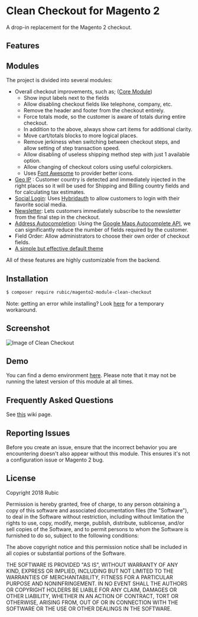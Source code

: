 # Clean Checkout for Magento 2

A drop-in replacement for the Magento 2 checkout.

## Features

## Modules

The project is divided into several modules:

- Overall checkout improvements, such as; ([Core Module](https://github.com/danslo/CleanCheckoutCore))
    - Show input labels next to the fields
    - Allow disabling checkout fields like telephone, company, etc.
    - Remove the header and footer from the checkout entirely.
    - Force totals mode, so the customer is aware of totals during entire checkout.
    - In addition to the above, always show cart items for additional clarity.
    - Move cart/totals blocks to more logical places.
    - Remove jerkiness when switching between checkout steps, and allow setting of step transaction speed.
    - Allow disabling of useless shipping method step with just 1 available option.
    - Allow changing of checkout colors using useful colorpickers.
    - Uses [Font Awesome](http://fontawesome.io/) to provider better icons.
- [Geo IP](https://github.com/danslo/CleanCheckoutGeo)
: Customer country is detected and immediately injected in the right places so it will be used for Shipping and Billing country fields and for calculating tax estimates.
- [Social Login](https://github.com/danslo/CleanCheckoutSocial): Uses [Hybridauth](https://hybridauth.github.io/) to allow customers to login with their favorite social media.
- [Newsletter](https://github.com/danslo/CleanCheckoutNewsletter): Lets customers immediately subscribe to the newsletter from the final step in the checkout.
- [Address Autocompletion]((https://github.com/danslo/CleanCheckoutAutocomplete)): Using the [Google Maps Autocomplete API](https://developers.google.com/maps/documentation/javascript/examples/places-autocomplete-addressform), we can significantly reduce the number of fields required by the customer.
- Field Order: Allow administrators to choose their own order of checkout fields.
- [A simple but effective default theme](https://github.com/danslo/CleanCheckoutTheme)

All of these features are highly customizable from the backend.


## Installation

```bash
$ composer require rubic/magento2-module-clean-checkout
```

Note: getting an error while installing? Look [here](https://github.com/danslo/CleanCheckout/issues/5#issuecomment-349649361) for a temporary workaround.

## Screenshot

![Image of Clean Checkout](https://i.imgur.com/Fs7So1d.png)

## Demo

You can find a demo environment [here](https://demo.cleancheckout.com/). Please note that it may not be running the latest version of this module at all times.

## Frequently Asked Questions

See [this](https://github.com/danslo/CleanCheckout/wiki/Frequently-Asked-Questions) wiki page.

## Reporting Issues

Before you create an issue, ensure that the incorrect behavior you are encountering doesn't also appear without this module.  This ensures it's not a configuration issue or Magento 2 bug.

## License

Copyright 2018 Rubic

Permission is hereby granted, free of charge, to any person obtaining a copy of this software and associated documentation files (the "Software"), to deal in the Software without restriction, including without limitation the rights to use, copy, modify, merge, publish, distribute, sublicense, and/or sell copies of the Software, and to permit persons to whom the Software is furnished to do so, subject to the following conditions:

The above copyright notice and this permission notice shall be included in all copies or substantial portions of the Software.

THE SOFTWARE IS PROVIDED "AS IS", WITHOUT WARRANTY OF ANY KIND, EXPRESS OR IMPLIED, INCLUDING BUT NOT LIMITED TO THE WARRANTIES OF MERCHANTABILITY, FITNESS FOR A PARTICULAR PURPOSE AND NONINFRINGEMENT. IN NO EVENT SHALL THE AUTHORS OR COPYRIGHT HOLDERS BE LIABLE FOR ANY CLAIM, DAMAGES OR OTHER LIABILITY, WHETHER IN AN ACTION OF CONTRACT, TORT OR OTHERWISE, ARISING FROM, OUT OF OR IN CONNECTION WITH THE SOFTWARE OR THE USE OR OTHER DEALINGS IN THE SOFTWARE.
